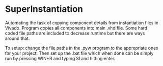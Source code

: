 # SuperInstantiation
Automating the task of copying component details from instantiation files in Vivado. Program copies all components into main .vhd file. Some hard coded file paths are included to decrease runtime but there are ways around that.

To setup: change the file paths in the .pyw program to the appropriate ones for your project. Then set up the .bat file which when done can be simply run by pressing WIN+R and typing SI and hitting enter.
